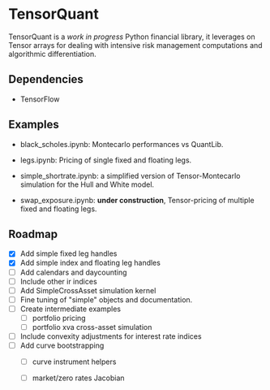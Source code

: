# TensorQuant

TensorQuant is a *work in progress* Python financial library, it leverages on Tensor arrays for dealing with intensive risk management computations and algorithmic differentiation. 


## Dependencies

- TensorFlow

## Examples

* black_scholes.ipynb: Montecarlo performances vs QuantLib.

* legs.ipynb: Pricing of single fixed and floating legs. 

* simple_shortrate.ipynb: a simplified version of Tensor-Montecarlo simulation for the Hull and White model.

* swap_exposure.ipynb: **under construction**, Tensor-pricing of multiple fixed and floating legs.

<!-- ROADMAP -->
## Roadmap

- [x] Add simple fixed leg handles
- [x] Add simple index and floating leg handles
- [ ] Add calendars and daycounting
- [ ] Include other ir indices
- [ ] Add SimpleCrossAsset simulation kernel
- [ ] Fine tuning of "simple" objects and documentation.
- [ ] Create intermediate examples
    - [ ] portfolio pricing 
    - [ ] portfolio xva cross-asset simulation
- [ ] Include convexity adjustments for interest rate indices
- [ ] Add curve bootstrapping
    - [ ] curve instrument helpers
    - [ ] market/zero rates Jacobian




